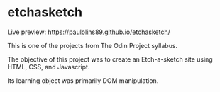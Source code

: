# etchasketch
Live preview: https://paulolins89.github.io/etchasketch/

This is one of the projects from The Odin Project syllabus.

The objective of this project was to create an Etch-a-sketch site using HTML, CSS, and Javascript.

Its learning object was primarily DOM manipulation.
